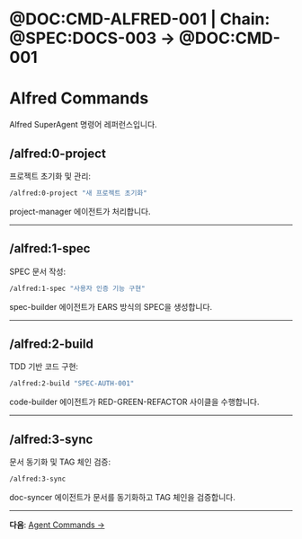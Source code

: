 # @DOC:CMD-ALFRED-001 | Chain: @SPEC:DOCS-003 -> @DOC:CMD-001

# Alfred Commands

Alfred SuperAgent 명령어 레퍼런스입니다.

## /alfred:0-project

프로젝트 초기화 및 관리:

```bash
/alfred:0-project "새 프로젝트 초기화"
```

project-manager 에이전트가 처리합니다.

---

## /alfred:1-spec

SPEC 문서 작성:

```bash
/alfred:1-spec "사용자 인증 기능 구현"
```

spec-builder 에이전트가 EARS 방식의 SPEC을 생성합니다.

---

## /alfred:2-build

TDD 기반 코드 구현:

```bash
/alfred:2-build "SPEC-AUTH-001"
```

code-builder 에이전트가 RED-GREEN-REFACTOR 사이클을 수행합니다.

---

## /alfred:3-sync

문서 동기화 및 TAG 체인 검증:

```bash
/alfred:3-sync
```

doc-syncer 에이전트가 문서를 동기화하고 TAG 체인을 검증합니다.

---

**다음**: [Agent Commands →](agent-commands.md)
